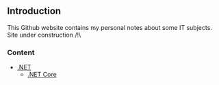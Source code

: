 ## Introduction

This Github website contains my personal notes about some IT subjects.
Site under construction /!\

### Content


* [.NET](./dotnet/readme.md)
  * [.NET Core](./dotnet/dotnetcore/readme.md)
  
